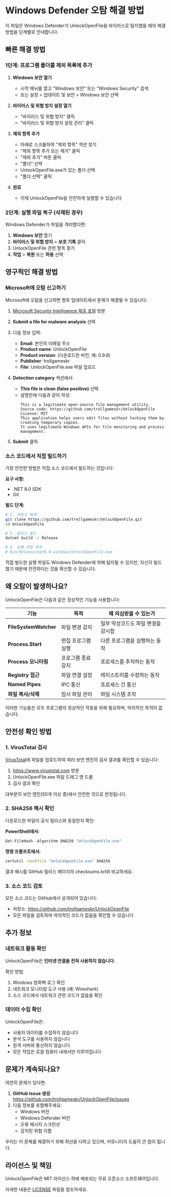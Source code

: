 # Windows Defender 오탐 해결 방법

이 파일은 Windows Defender가 UnlockOpenFile을 바이러스로 탐지했을 때의 해결 방법을 단계별로 안내합니다.

## 빠른 해결 방법

### 1단계: 프로그램 폴더를 제외 목록에 추가

1. **Windows 보안 열기**
   - 시작 메뉘를 열고 "Windows 보안" 또는 "Windows Security" 검색
   - 또는 설정 > 업데이트 및 보안 > Windows 보안 선택

2. **바이러스 및 위협 방지 설정 열기**
   - "바이러스 및 위협 방지" 클릭
   - "바이러스 및 위협 방지 설정 관리" 클릭

3. **제외 항목 추가**
   - 아래로 스크롤하여 "제외 항목" 섹션 찾기
   - "제외 항목 추가 또는 제거" 클릭
   - "제외 추가" 버튼 클릭
   - "폴더" 선택
   - UnlockOpenFile.exe가 있는 폴더 선택
   - "폴더 선택" 클릭

4. **완료**
   - 이제 UnlockOpenFile을 안전하게 실행할 수 있습니다

### 2단계: 실행 파일 복구 (삭제된 경우)

Windows Defender가 파일을 격리했다면:

1. **Windows 보안** 열기
2. **바이러스 및 위협 방지** > **보호 기록** 클릭
3. UnlockOpenFile 관련 항목 찾기
4. **작업** > **복원** 또는 **허용** 선택

## 영구적인 해결 방법

### Microsoft에 오탐 신고하기

Microsoft에 오탐을 신고하면 향후 업데이트에서 문제가 해결될 수 있습니다:

1. [Microsoft Security Intelligence 제출 포털](https://www.microsoft.com/en-us/wdsi/filesubmission) 방문

2. **Submit a file for malware analysis** 선택

3. 다음 정보 입력:
   - **Email**: 본인의 이메일 주소
   - **Product name**: UnlockOpenFile
   - **Product version**: (다운로드한 버전, 예: 0.9.8)
   - **Publisher**: trollgameskr
   - **File**: UnlockOpenFile.exe 파일 업로드

4. **Detection category** 섹션에서:
   - **This file is clean (false positive)** 선택
   - 설명란에 다음과 같이 작성:
     ```
     This is a legitimate open-source file management utility.
     Source code: https://github.com/trollgameskr/UnlockOpenFile
     License: MIT
     This application helps users edit files without locking them by creating temporary copies.
     It uses legitimate Windows APIs for file monitoring and process management.
     ```

5. **Submit** 클릭

### 소스 코드에서 직접 빌드하기

가장 안전한 방법은 직접 소스 코드에서 빌드하는 것입니다:

**요구 사항:**
- .NET 8.0 SDK
- Git

**빌드 단계:**

```bash
# 1. 저장소 복제
git clone https://github.com/trollgameskr/UnlockOpenFile.git
cd UnlockOpenFile

# 2. 릴리스 빌드
dotnet build -c Release

# 3. 실행 파일 위치
# bin/Release/net8.0-windows/UnlockOpenFile.exe
```

직접 빌드한 실행 파일도 Windows Defender에 의해 탐지될 수 있지만, 자신이 빌드했기 때문에 안전하다는 것을 확신할 수 있습니다.

## 왜 오탐이 발생하나요?

UnlockOpenFile은 다음과 같은 정상적인 기능을 사용합니다:

| 기능 | 목적 | 왜 의심받을 수 있는가 |
|------|------|---------------------|
| **FileSystemWatcher** | 파일 변경 감지 | 일부 악성코드도 파일 변경을 감시함 |
| **Process.Start** | 편집 프로그램 실행 | 다른 프로그램을 실행하는 동작 |
| **Process 모니터링** | 프로그램 종료 감지 | 프로세스를 추적하는 동작 |
| **Registry 접근** | 파일 연결 설정 | 레지스트리를 수정하는 동작 |
| **Named Pipes** | IPC 통신 | 프로세스 간 통신 |
| **파일 복사/삭제** | 임시 파일 관리 | 파일 시스템 조작 |

이러한 기능들은 모두 프로그램의 정상적인 작동을 위해 필요하며, 악의적인 목적이 없습니다.

## 안전성 확인 방법

### 1. VirusTotal 검사

[VirusTotal](https://www.virustotal.com)에 파일을 업로드하여 여러 보안 엔진의 검사 결과를 확인할 수 있습니다:

1. https://www.virustotal.com 방문
2. UnlockOpenFile.exe 파일 드래그 앤 드롭
3. 검사 결과 확인

대부분의 보안 엔진(50개 이상 중)에서 안전한 것으로 판정됩니다.

### 2. SHA256 해시 확인

다운로드한 파일이 공식 릴리스와 동일한지 확인:

**PowerShell에서:**
```powershell
Get-FileHash -Algorithm SHA256 "UnlockOpenFile.exe"
```

**명령 프롬프트에서:**
```cmd
certutil -hashfile "UnlockOpenFile.exe" SHA256
```

결과 해시를 GitHub 릴리스 페이지의 checksums.txt와 비교하세요.

### 3. 소스 코드 검토

모든 소스 코드는 GitHub에서 공개되어 있습니다:
- 저장소: https://github.com/trollgameskr/UnlockOpenFile
- 모든 파일을 검토하여 악의적인 코드가 없음을 확인할 수 있습니다

## 추가 정보

### 네트워크 활동 확인

UnlockOpenFile은 **인터넷 연결을 전혀 사용하지 않습니다**.

확인 방법:
1. Windows 방화벽 로그 확인
2. 네트워크 모니터링 도구 사용 (예: Wireshark)
3. 소스 코드에서 네트워크 관련 코드가 없음을 확인

### 데이터 수집 확인

UnlockOpenFile은:
- 사용자 데이터를 수집하지 않습니다
- 분석 도구를 사용하지 않습니다
- 원격 서버와 통신하지 않습니다
- 모든 작업은 로컬 컴퓨터 내에서만 이루어집니다

## 문제가 계속되나요?

여전히 문제가 있다면:

1. **GitHub Issue 생성**: https://github.com/trollgameskr/UnlockOpenFile/issues
2. 다음 정보를 포함해주세요:
   - Windows 버전
   - Windows Defender 버전
   - 오류 메시지 스크린샷
   - 감지된 위협 이름

우리는 이 문제를 해결하기 위해 최선을 다하고 있으며, 커뮤니티의 도움이 큰 힘이 됩니다.

## 라이선스 및 책임

UnlockOpenFile은 MIT 라이선스 하에 배포되는 무료 오픈소스 소프트웨어입니다.

자세한 내용은 [LICENSE](LICENSE) 파일을 참조하세요.
